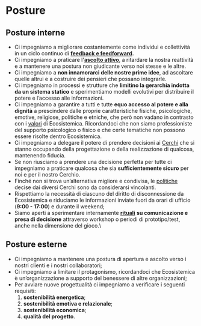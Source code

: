 # Posture

## Posture interne

* Ci impegniamo a migliorare costantemente come individui e collettività in un ciclo continuo di [**feedback e feedforward**](../glossario/feedback-e-feedforward.md)**.**
* Ci impegniamo a praticare l'[**ascolto attivo**](../glossario/ascolto-attivo.md), a ritardare la nostra reattività e a mantenere una postura non giudicante verso noi stesse e le altre.
* Ci impegniamo a **non innamorarci delle nostre prime idee**, ad ascoltare quelle altrui e a costruire dei pensieri che possano integrarle.
* Ci impegniamo in processi e strutture che **limitino la gerarchia indotta da un sistema statico** e sperimentiamo modelli evolutivi per distribuire il potere e l’accesso alle informazioni.
* Ci impegniamo a garantire a tutti e tutte **equo accesso al potere e alla dignità** a prescindere dalle proprie caratteristiche fisiche, psicologiche, emotive, religiose, politiche e etniche, che però non vadano in contrasto con i [valori](../lorganizzazione/i-nostri-valori.md) di Ecosistemica. Ricordandoci che non siamo professioniste del supporto psicologico o fisico e che certe tematiche non possono essere risolte dentro Ecosistemica.
* Ci impegniamo a delegare il potere di prendere decisioni ai [Cerchi](../sistema-organizzativo/cerchi-annidati.md) che si stanno occupando della progettazione o della realizzazione di qualcosa, mantenendo fiducia.
* Se non riusciamo a prendere una decisione perfetta per tutte ci impegniamo a praticare qualcosa che sia **sufficientemente sicuro** per noi e per il nostro Cerchio.
* Finché non si trova un’alternativa migliore e condivisa, le [politiche](../glossario/politiche-accordi.md) decise dai diversi Cerchi sono da considerarsi vincolanti.
* Rispettiamo la necessità di ciascuno del diritto di disconnessione da Ecosistemica e riduciamo le informazioni inviate fuori da orari di ufficio (**9:00 - 17:00**) e durante il weekend;
* Siamo aperti a sperimentare internamente [**rituali**](../glossario/ritualita.md) **su comunicazione e presa di decisione** attraverso workshop o periodi di prototipo/test, anche nella dimensione del gioco.\


## Posture esterne

* Ci impegniamo a mantenere una postura di apertura e ascolto verso i nostri clienti e i nostri collaboratori;
* Ci impegniamo a limitare il protagonismo, ricordandoci che Ecosistemica è un’organizzazione a supporto del benessere di altre organizzazioni;&#x20;
* Per avviare nuove progettualità ci impegniamo a verificare i seguenti requisiti:&#x20;
  1. **sostenibilità energetica**;
  2. **sostenibilità emotiva e relazionale**;
  3. **sostenibilità economica**;&#x20;
  4. **qualità del progetto**.
